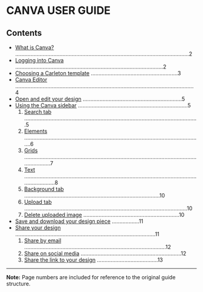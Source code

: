 # CANVA USER GUIDE

## Contents

- [What is Canva?](#what-is-canva) ..................................................................................................................2
- [Logging into Canva](#logging-into-canva) .................................................................................................2
- [Choosing a Carleton template](#choosing-a-carleton-template) .........................................................3
- [Canva Editor](#canva-editor) .....................................................................................................................4
- [Open and edit your design](#open-and-edit-your-design) .................................................................5
- [Using the Canva sidebar](#using-the-canva-sidebar) ........................................................................5
    1. [Search tab](#search-tab) ..................................................................................................................5
    2. [Elements](#elements) .....................................................................................................................6
    3. [Grids](#grids) ..................................................................................................................................7
    4. [Text](#text) .....................................................................................................................................8
    5. [Background tab](#background-tab) .........................................................................................10
    6. [Upload tab](#upload-tab) ...........................................................................................................10
    7. [Delete uploaded image](#delete-uploaded-image) ...............................................................10
- [Save and download your design piece](#save-and-download-your-design-piece) ..................11
- [Share your design](#share-your-design) ............................................................................................11
    1. [Share by email](#share-by-email) .............................................................................................12
    2. [Share on social media](#share-on-social-media) ..................................................................12
    3. [Share the link to your design](#share-the-link-to-your-design) ........................................13

---

**Note:** Page numbers are included for reference to the original guide structure.